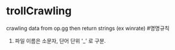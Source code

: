 # trollCrawling

crawling data from op.gg then return strings (ex winrate) #명명규칙

1. 파일 이름은 소문자, 단어 단위 '\_' 로 구분.
